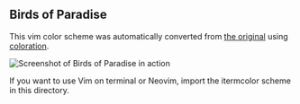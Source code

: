 Birds of Paradise
-----------------

This vim color scheme was automatically converted from
[the original](http://joebergantine.com/projects/color-schemes/birds-of-paradise/) using
[coloration](http://coloration.sickill.net).

<img src="http://i.imgur.com/L0OHzdl.png" alt="Screenshot of Birds of Paradise in action"/>

If you want to use Vim on terminal or Neovim, import the itermcolor scheme in this directory.
